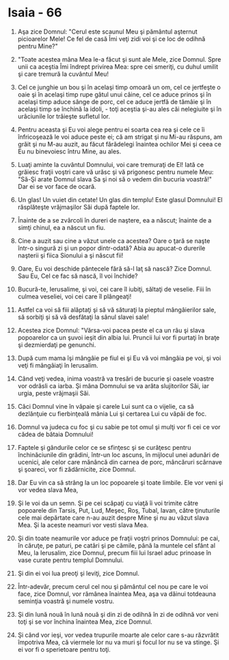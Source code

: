 # Isaia - 66

1. Aşa zice Domnul: "Cerul este scaunul Meu şi pământul aşternut picioarelor Mele! Ce fel de casă Îmi veţi zidi voi şi ce loc de odihnă pentru Mine?"

2. "Toate acestea mâna Mea le-a făcut şi sunt ale Mele, zice Domnul. Spre unii ca aceştia Îmi îndrept privirea Mea: spre cei smeriţi, cu duhul umilit şi care tremură la cuvântul Meu!

3. Cel ce junghie un bou şi în acelaşi timp omoară un om, cel ce jertfeşte o oaie şi în acelaşi timp rupe gâtul unui câine, cel ce aduce prinos şi în acelaşi timp aduce sânge de porc, cel ce aduce jertfă de tămâie şi în acelaşi timp se închină la idoli, - toţi aceştia şi-au ales căi nelegiuite şi în urâciunile lor trăieşte sufletul lor.

4. Pentru aceasta şi Eu voi alege pentru ei soarta cea rea şi cele ce îi înfricoşează le voi aduce peste ei; că am strigat şi nu Mi-au răspuns, am grăit şi nu M-au auzit, au făcut fărădelegi înaintea ochilor Mei şi ceea ce Eu nu binevoiesc întru Mine, au ales.

5. Luaţi aminte la cuvântul Domnului, voi care tremuraţi de El! Iată ce grăiesc fraţii voştri care vă urăsc şi vă prigonesc pentru numele Meu: "Să-Şi arate Domnul slava Sa şi noi să o vedem din bucuria voastră!" Dar ei se vor face de ocară.

6. Un glas! Un vuiet din cetate! Un glas din templu! Este glasul Domnului! El răsplăteşte vrăjmaşilor Săi după faptele lor.

7. Înainte de a se zvârcoli în dureri de naştere, ea a născut; înainte de a simţi chinul, ea a născut un fiu.

8. Cine a auzit sau cine a văzut unele ca acestea? Oare o ţară se naşte într-o singură zi şi un popor dintr-odată? Abia au apucat-o durerile naşterii şi fiica Sionului a şi născut fii!

9. Oare, Eu voi deschide pântecele fără să-l laţ să nască? Zice Domnul. Sau Eu, Cel ce fac să nască, îl voi închide?

10. Bucură-te, Ierusalime, şi voi, cei care îl iubiţi, săltaţi de veselie. Fiii în culmea veseliei, voi cei care îl plângeaţi!

11. Astfel ca voi să fiii alăptaţi şi să vă săturaţi la pieptul mângâierilor sale, să sorbiţi şi să vă desfătaţi la sânul slavei sale!

12. Acestea zice Domnul: "Vărsa-voi pacea peste el ca un râu şi slava popoarelor ca un şuvoi ieşit din albia lui. Pruncii lui vor fi purtaţi în braţe şi dezmierdaţi pe genunchi.

13. După cum mama îşi mângâie pe fiul ei şi Eu vă voi mângâia pe voi, şi voi veţi fi mângâiaţi în Ierusalim.

14. Când veţi vedea, inima voastră va tresări de bucurie şi oasele voastre vor odrăsli ca iarba. Şi mâna Domnului se va arăta slujitorilor Săi, iar urgia, peste vrăjmaşii Săi.

15. Căci Domnul vine în văpaie şi carele Lui sunt ca o vijelie, ca să dezlănţuie cu fierbinţeală mânia Lui şi certarea Lui cu văpăi de foc.

16. Domnul va judeca cu foc şi cu sabie pe tot omul şi mulţi vor fi cei ce vor cădea de bătaia Domnului!

17. Faptele şi gândurile celor ce se sfinţesc şi se curăţesc pentru închinăciunile din grădini, într-un loc ascuns, în mijlocul unei adunări de ucenici, ale celor care mănâncă din carnea de porc, mâncăruri scârnave şi şoareci, vor fi zădărnicite, zice Domnul.

18. Dar Eu vin ca să strâng la un loc popoarele şi toate limbile. Ele vor veni şi vor vedea slava Mea,

19. Şi le voi da un semn. Şi pe cei scăpaţi cu viaţă îi voi trimite către popoarele din Tarsis, Put, Lud, Meşec, Roş, Tubal, Iavan, către ţinuturile cele mai depărtate care n-au auzit despre Mine şi nu au văzut slava Mea. Şi la aceste neamuri vor vesti slava Mea.

20. Şi din toate neamurile vor aduce pe fraţii voştri prinos Domnului: pe cai, în căruţe, pe paturi, pe catâri şi pe cămile, până la muntele cel sfânt al Meu, la Ierusalim, zice Domnul, precum fiii lui Israel aduc prinoase în vase curate pentru templul Domnului.

21. Şi din ei voi lua preoţi şi leviţi, zice Domnul.

22. Într-adevăr, precum cerul cel nou şi pământul cel nou pe care le voi face, zice Domnul, vor rămânea înaintea Mea, aşa va dăinui totdeauna seminţia voastră şi numele vostru.

23. Şi din lună nouă în lună nouă şi din zi de odihnă în zi de odihnă vor veni toţi şi se vor închina înaintea Mea, zice Domnul.

24. Şi când vor ieşi, vor vedea trupurile moarte ale celor care s-au răzvrătit împotriva Mea, că viermele lor nu va muri şi focul lor nu se va stinge. Şi ei vor fi o sperietoare pentru toţi.

